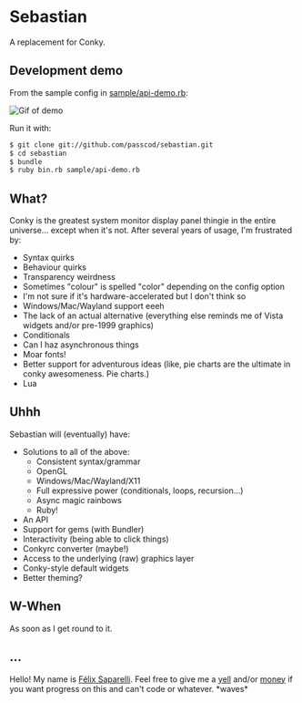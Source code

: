 # Sebastian

A replacement for Conky.

## Development demo

From the sample config in [sample/api-demo.rb](sample/api-demo.rb):

![Gif of demo](https://humgur.passcod.name/code/sebastian-demo-1.gif)

Run it with:

```bash
$ git clone git://github.com/passcod/sebastian.git
$ cd sebastian
$ bundle
$ ruby bin.rb sample/api-demo.rb
```

## What?

Conky is the greatest system monitor display panel
thingie in the entire universe... except when it's
not. After several years of usage, I'm frustrated
by:

- Syntax quirks
- Behaviour quirks
- Transparency weirdness
- Sometimes "colour" is spelled "color" depending on the config option
- I'm not sure if it's hardware-accelerated but I don't think so
- Windows/Mac/Wayland support eeeh
- The lack of an actual alternative (everything else reminds me of Vista widgets and/or pre-1999 graphics)
- Conditionals
- Can I haz asynchronous things
- Moar fonts!
- Better support for adventurous ideas (like, pie charts are the ultimate in conky awesomeness. Pie charts.)
- Lua

## Uhhh

Sebastian will (eventually) have:

- Solutions to all of the above:
  + Consistent syntax/grammar
  + OpenGL
  + Windows/Mac/Wayland/X11
  + Full expressive power (conditionals, loops, recursion...)
  + Async magic rainbows
  + Ruby!
- An API
- Support for gems (with Bundler)
- Interactivity (being able to click things)
- Conkyrc converter (maybe!)
- Access to the underlying (raw) graphics layer
- Conky-style default widgets
- Better theming?

## W-When

As soon as I get round to it.

## …

Hello! My name is [Félix Saparelli](https://passcod.name).
Feel free to give me a [yell](https://twitter.com/passcod)
and/or [money](http://gittip.com/passcod) if you want
progress on this and can't code or whatever. \*waves\*
